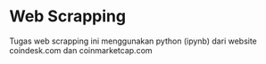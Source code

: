 # Web Scrapping

Tugas web scrapping ini menggunakan python (ipynb) dari website coindesk.com dan coinmarketcap.com

